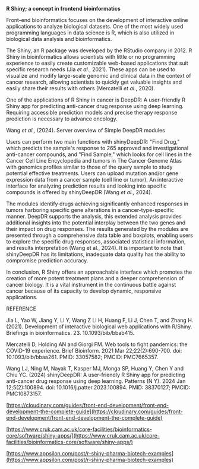 **R Shiny; a concept in frontend bioinformatics**

Front-end bioinformatics focuses on the development of interactive online applications to analyze biological datasets. One of the most widely used programming languages in data science is R, which is also utilized in biological data analysis and bioinformatics.

The Shiny, an R package was developed by the RStudio company in 2012\. R Shiny in bioinformatics allows scientists with little or no programming experience to easily create customizable web-based applications that suit specific research needs (Jia *et al*., 2021). These apps can be used to visualize and modify large-scale genomic and clinical data in the context of cancer research, allowing scientists to quickly get valuable insights and easily share their results with others (Mercatelli *et al*., 2020).

One of the applications of R Shiny in cancer is DeepDR: A user-friendly R Shiny app for predicting anti-cancer drug response using deep learning. Requiring accessible prediction models and precise therapy response prediction is necessary to advance oncology.

Wang *et al.,* (2024). Server overview of Simple DeepDR modules

Users can perform two main functions with shinyDeepDR: "Find Drug," which predicts the sample's response to 265 approved and investigational anti-cancer compounds, and "Find Sample," which looks for cell lines in the Cancer Cell Line Encyclopedia and tumors in The Cancer Genome Atlas with genomics profiles similar to those of the query sample to study potential effective treatments. Users can upload mutation and/or gene expression data from a cancer sample (cell line or tumor). An interactive interface for analyzing prediction results and looking into specific compounds is offered by shinyDeepDR (Wang *et al.,* 2024).

The modules identify drugs achieving significantly enhanced responses in tumors harboring specific gene alterations in a cancer-type-specific manner. DeepDR supports the analysis, this extended analysis provides additional insights into the potential interplay between the two genes and their impact on drug responses. The results generated by the modules are presented through a comprehensive data table and boxplots, enabling users to explore the specific drug responses, associated statistical information, and results interpretation (Wang et al., 2024). It is important to note that shinyDeepDR has its limitations, inadequate data quality has the ability to compromise prediction accuracy.

In conclusion, R Shiny offers an approachable interface which promotes the creation of more potent treatment plans and a deeper comprehension of cancer biology. It is a vital instrument in the continuous battle against cancer because of its capacity to develop dynamic, responsive applications.

 

 

 

 

 

 

 

 

 

 

 

 

 

 

 

 

 

 

 

 

REFERENCE

Jia L, Yao W, Jiang Y, Li Y, Wang Z Li H, Huang F, Li J, Chen T, and Zhang H. (2021). Development of interactive biological web applications with R/Shiny. Briefings in bioinformatics. 23\. 10.1093/bib/bbab415.

Mercatelli D, Holding AN and Giorgi FM. Web tools to fight pandemics: the COVID-19 experience. Brief Bioinform. 2021 Mar 22;22(2):690-700. doi: 10.1093/bib/bbaa261. PMID: 33057582; PMCID: PMC7665357.

Wang LJ, Ning M, Nayak T, Kasper MJ, Monga SP, Huang Y, Chen Y and Chiu YC. (2024) shinyDeepDR: A user-friendly R Shiny app for predicting anti-cancer drug response using deep learning. Patterns (N Y). 2024 Jan 12;5(2):100894. doi: 10.1016/j.patter.2023.100894. PMID: 38370127; PMCID: PMC10873157.

 

[https://cloudinary.com/guides/front-end-development/front-end-development-the-complete-guide](https://cloudinary.com/guides/front-end-development/front-end-development-the-complete-guide)

[https://www.cruk.cam.ac.uk/core-facilities/bioinformatics-core/software/shiny-apps/](https://www.cruk.cam.ac.uk/core-facilities/bioinformatics-core/software/shiny-apps/)

[https://www.appsilon.com/post/r-shiny-pharma-biotech-examples](https://www.appsilon.com/post/r-shiny-pharma-biotech-examples)

 

 

